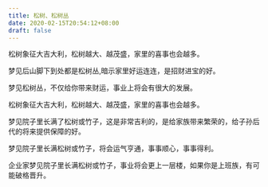 ```yaml
---
title: 松树、松树丛
date: 2020-02-15T20:54:12+08:00
draft: false
---
```


松树象征大吉大利，松树越大、越茂盛，家里的喜事也会越多。


梦见后山脚下到处都是松树丛,暗示家里好运连连，是招财进宝的好。


梦见松树丛，不仅给你带来财运，事业上将会有很大的发展。


松树象征大吉大利，松树越大、越茂盛，家里的喜事也会越多。


梦见院子里长满了松树或竹子，这是非常吉利的，是给家族带来繁荣的，给子孙后代的将来提供保障的好。


梦见院子里长满松树或竹子，将会运气亨通，事事顺心，事事得利。


企业家梦见院子里长满松树或竹子，事业将会更上一层楼，如果你是上班族，有可能破格晋升。

